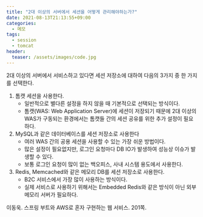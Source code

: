 ```yaml
---
title: "2대 이상의 서버에서 세션을 어떻게 관리해야하는가?"
date: 2021-08-13T21:13:55+09:00
categories:
  - 메모
tags:
  - session
  - tomcat
header:
  teaser: /assets/images/code.jpg
---
```


2대 이상의 서버에서 서비스하고 있다면 세션 저장소에 대하여 다음의 3가지 중 한 가지를 선택한다. 

1. 톰캣 세션을 사용한다.
   * 일반적으로 별다른 설정을 하지 않을 때 기본적으로 선택되는 방식이다.
   * 톰캣(WAS: Web Application Server)에 세션이 저장되기 때문에 2대 이상의 WAS가 구동되는 환경에서는 톰캣들 간의 세션 공유를 위한 추가 설정이 필요하다. 
2. MySQL과 같은 데이터베이스를 세션 저장소로 사용한다
   * 여러 WAS 간의 공용 세션을 사용할 수 있는 가장 쉬운 방법이다.
   * 많은 설정이 필요없지만, 로그인 요청마다 DB IO가 발생하여 성능상 이슈가 발생할 수 있다.
   * 보통 로그인 요청이 많이 없는 백오피스, 사내 시스템 용도에서 사용한다.
3. Redis, Memcached와 같은 메모리 DB를 세션 저장소로 사용한다. 
   * B2C 서비스에서 가장 많이 사용하는 방식이다.
   * 실제 서비스로 사용하기 위해서는 Embedded Redis와 같은 방식이 아닌 외부 메모리 서버가 필요하다. 

이동욱. 스프링 부트와 AWS로 혼자 구현하는 웹 서비스. 201쪽.